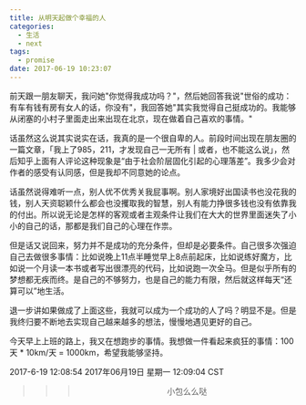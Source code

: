 ```yaml
---
title: 从明天起做个幸福的人
categories:
  - 生活
  - next
tags:
  - promise
date: 2017-06-19 10:23:07
---
```


前天跟一朋友聊天，我问她"你觉得我成功吗？"，然后她回答我说"世俗的成功：有车有钱有房有女人的话，你没有"，我回答她"其实我觉得自己挺成功的。我能够从闭塞的小村子里面走出来出现在北京，现在做着自己喜欢的事情。"

话虽然这么说其实说实在话，我真的是一个很自卑的人。前段时间出现在朋友圈的一篇文章，「我上了985，211，才发现自己一无所有 | 或者，也不能这么说」，然后知乎上面有人评论这种现象是“由于社会阶层固化引起的心理落差”。我多少会对作者的感受有认同感，但是我却不同意她的论点。

话虽然说得难听一点，别人优不优秀关我屁事啊。别人家境好出国读书也没花我的钱，别人天资聪颖什么都会也没攫取我的智慧，别人有能力挣很多钱也没有依靠我的付出。所以说无论是怎样的客观或者主观条件让我们在大大的世界里面迷失了小小的自己的话，那都是我们自己的心理在作祟。

但是话又说回来，努力并不是成功的充分条件，但却是必要条件。自己很多次强迫自己去做很多事情：比如说晚上11点半睡觉早上8点前起床，比如说练好魔方，比如说一个月读一本书或者写出很漂亮的代码，比如说跑一次全马。但是似乎所有的梦想都无疾而终。是自己的不够努力，也是自己的能力有限，然后就这样每天“还算可以”地生活。

退一步讲如果做成了上面这些，我就可以成为一个成功的人了吗？明显不是。但是我终归要不断地去实现自己越来越多的想法，慢慢地遇见更好的自己。

今天早上上班的路上，我又在想跑步的事情。我想做一件看起来疯狂的事情：100天 * 10km/天 = 1000km，希望我能够坚持。

2017-6-19 12:08:54
2017年06月19日 星期一 12:09:04 CST

>>><div align=center>小包么么哒</div>